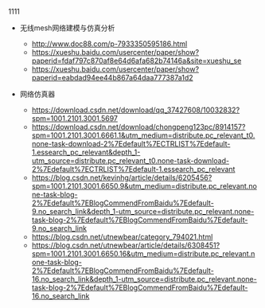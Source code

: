 1111
* 无线mesh网络建模与仿真分析  
  * http://www.doc88.com/p-7933350595186.html  
  * https://xueshu.baidu.com/usercenter/paper/show?paperid=fdaf797c870af8e64d6afa682b74146a&site=xueshu_se  
  * https://xueshu.baidu.com/usercenter/paper/show?paperid=eabdad94ee44b867a64daa777387a1d2  
 
 * 网络仿真器  
   * https://download.csdn.net/download/qq_37427608/10032832?spm=1001.2101.3001.5697  
   * https://download.csdn.net/download/chongpeng123pc/8914157?spm=1001.2101.3001.6661.1&utm_medium=distribute.pc_relevant_t0.none-task-download-2%7Edefault%7ECTRLIST%7Edefault-1.essearch_pc_relevant&depth_1-utm_source=distribute.pc_relevant_t0.none-task-download-2%7Edefault%7ECTRLIST%7Edefault-1.essearch_pc_relevant  
   * https://blog.csdn.net/kevinhg/article/details/6205456?spm=1001.2101.3001.6650.9&utm_medium=distribute.pc_relevant.none-task-blog-2%7Edefault%7EBlogCommendFromBaidu%7Edefault-9.no_search_link&depth_1-utm_source=distribute.pc_relevant.none-task-blog-2%7Edefault%7EBlogCommendFromBaidu%7Edefault-9.no_search_link  
   * https://blog.csdn.net/utnewbear/category_794021.html  
   * https://blog.csdn.net/utnewbear/article/details/6308451?spm=1001.2101.3001.6650.16&utm_medium=distribute.pc_relevant.none-task-blog-2%7Edefault%7EBlogCommendFromBaidu%7Edefault-16.no_search_link&depth_1-utm_source=distribute.pc_relevant.none-task-blog-2%7Edefault%7EBlogCommendFromBaidu%7Edefault-16.no_search_link  
